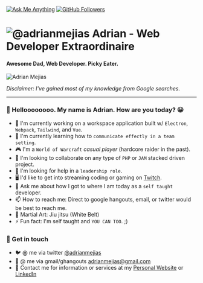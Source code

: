 [![Ask Me Anything](https://img.shields.io/badge/Ask%20me-anything-1abc9c.svg)](https://bit.ly/adrian-mejias-twitter)
[![GitHub Followers](https://img.shields.io/github/followers/adrianmejias.svg?style=social&label=Follow&maxAge=2592000)](https://github.com/adrianmejias?tab=followers)


# ![@adrianmejias](https://avatars0.githubusercontent.com/u/1440288?s=25&v=4) Adrian - Web Developer Extraordinaire

#### Awesome Dad, Web Developer. Picky Eater.

![Adrian Mejias](https://pbs.twimg.com/profile_banners/16708108/1382637819/1500x500)

_Disclaimer: I've gained most of my knowledge from Google searches._

---

### 👋 Helloooooooo. My name is Adrian. How are you today? 😀

- 🔭 I'm currently working on a workspace application built w/ `Electron`, `Webpack`, `Tailwind`, and `Vue`.
- 🌱 I'm currently learning how to `communicate effectly in a team setting`.
- 🎮 I'm a `World of Warcraft` _casual player_ (hardcore raider in the past).
- 👯 I'm looking to collaborate on any type of `PHP` or `JAM` stacked driven project.
- 🤔 I'm looking for help in a `leadership role`.
- 🖥️ I'd like to get into streaming coding or gaming on [Twitch](https://bit.ly/adrian-mejias-twitch).
- 💬 Ask me about how I got to where I am today as a `self taught` developer.
- 📫 How to reach me: Direct to google hangouts, email, or twitter would be best to reach me.
- 💪 Martial Art: Jiu jitsu (White Belt)
- ⚡ Fun fact: I'm self taught and `YOU CAN TOO`. ;)

### 💌 Get in touch

- 🐦 @ me via twitter [@adrianmejias](https://bit.ly/adrian-mejias-twitter)
- 🔑 @ me via gmail/ghangouts [adrianmejias@gmail.com](https://hangouts.google.com)
- 💜 Contact me for information or services at my [Personal Website](https://adrianmejias.com) or [LinkedIn](https://bit.ly/adrian-mejias-linkedin)
